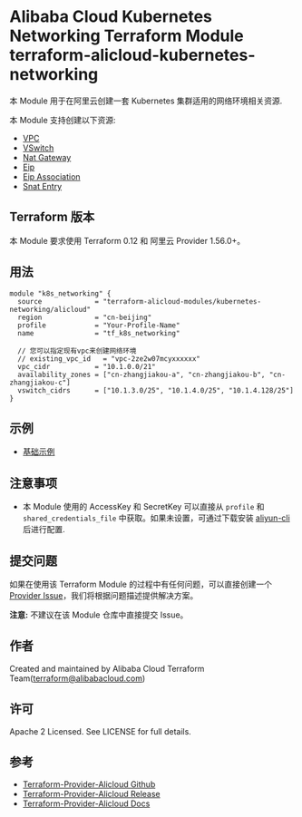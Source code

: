 Alibaba Cloud Kubernetes Networking Terraform Module
terraform-alicloud-kubernetes-networking
=====================================================================

本 Module 用于在阿里云创建一套 Kubernetes 集群适用的网络环境相关资源. 

本 Module 支持创建以下资源:

* [VPC](https://www.terraform.io/docs/providers/alicloud/r/vpc.html)
* [VSwitch](https://www.terraform.io/docs/providers/alicloud/r/vswitch.html)
* [Nat Gateway](https://www.terraform.io/docs/providers/alicloud/r/nat_gateway.html)
* [Eip](https://www.terraform.io/docs/providers/alicloud/r/eip.html)
* [Eip Association](https://www.terraform.io/docs/providers/alicloud/r/eip_association.html)
* [Snat Entry](https://www.terraform.io/docs/providers/alicloud/r/snat_entry.html)


## Terraform 版本

本 Module 要求使用 Terraform 0.12 和 阿里云 Provider 1.56.0+。

## 用法

```hcl
module "k8s_networking" {
  source             = "terraform-alicloud-modules/kubernetes-networking/alicloud"
  region             = "cn-beijing"
  profile            = "Your-Profile-Name"
  name               = "tf_k8s_networking"
  
  // 您可以指定现有vpc来创建网络环境
  // existing_vpc_id   = "vpc-2ze2w07mcyxxxxxx"
  vpc_cidr           = "10.1.0.0/21"
  availability_zones = ["cn-zhangjiakou-a", "cn-zhangjiakou-b", "cn-zhangjiakou-c"]
  vswitch_cidrs      = ["10.1.3.0/25", "10.1.4.0/25", "10.1.4.128/25"]
}

```

## 示例

* [基础示例](https://github.com/terraform-alicloud-modules/terraform-alicloud-kubernetes-networking/tree/master/examples/basic-example)

## 注意事项

* 本 Module 使用的 AccessKey 和 SecretKey 可以直接从 `profile` 和 `shared_credentials_file` 中获取。如果未设置，可通过下载安装 [aliyun-cli](https://github.com/aliyun/aliyun-cli#installation) 后进行配置.

提交问题
-------
如果在使用该 Terraform Module 的过程中有任何问题，可以直接创建一个 [Provider Issue](https://github.com/terraform-providers/terraform-provider-alicloud/issues/new)，我们将根据问题描述提供解决方案。

**注意:** 不建议在该 Module 仓库中直接提交 Issue。

作者
-------
Created and maintained by Alibaba Cloud Terraform Team(terraform@alibabacloud.com)

许可
----
Apache 2 Licensed. See LICENSE for full details.

参考
---------
* [Terraform-Provider-Alicloud Github](https://github.com/terraform-providers/terraform-provider-alicloud)
* [Terraform-Provider-Alicloud Release](https://releases.hashicorp.com/terraform-provider-alicloud/)
* [Terraform-Provider-Alicloud Docs](https://www.terraform.io/docs/providers/alicloud/index.html)